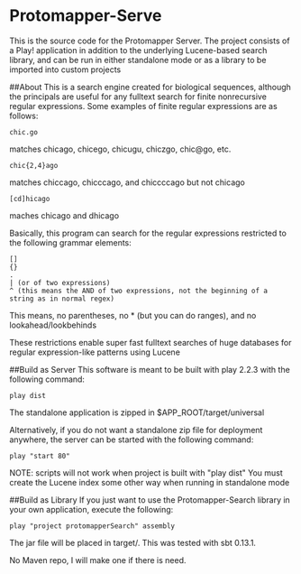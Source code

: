 Protomapper-Serve
=================
This is the source code for the Protomapper Server.
The project consists of a Play! application in addition to the underlying
Lucene-based search library, and can be run in either standalone mode or
as a library to be imported into custom projects

##About
This is a search engine created for biological sequences, although the principals
are useful for any fulltext search for finite nonrecursive regular expressions.
Some examples of finite regular expressions are as follows:

    chic.go

matches chicago, chicego, chicugu, chiczgo, chic@go, etc.

    chic{2,4}ago

matches chiccago, chicccago, and chiccccago but not chicago

    [cd]hicago

maches chicago and dhicago

Basically, this program can search for the regular expressions restricted to the following grammar elements:

    []
    {}
    .
    | (or of two expressions)
    ^ (this means the AND of two expressions, not the beginning of a string as in normal regex)

This means, no parentheses, no * (but you can do ranges), and no lookahead/lookbehinds

These restrictions enable super fast fulltext searches of huge databases for regular expression-like patterns using Lucene

##Build as Server
This software is meant to be built with play 2.2.3 with the following command:

    play dist

The standalone application is zipped in $APP_ROOT/target/universal

Alternatively, if you do not want a standalone zip file for deployment anywhere,
the server can be started with the following command:

    play "start 80"

NOTE: scripts will not work when project is built with "play dist"
You must create the Lucene index some other way when running in standalone mode

##Build as Library
If you just want to use the Protomapper-Search library in your own application,
execute the following:

    play "project protomapperSearch" assembly

The jar file will be placed in target/. This was tested with sbt 0.13.1.

No Maven repo, I will make one if there is need.


